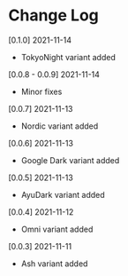 # Change Log

[0.1.0] 2021-11-14
- TokyoNight variant added

[0.0.8 - 0.0.9] 2021-11-14
- Minor fixes

[0.0.7] 2021-11-13
- Nordic variant added

[0.0.6] 2021-11-13
- Google Dark variant added

[0.0.5] 2021-11-13
- AyuDark variant added

[0.0.4] 2021-11-12
- Omni variant added

[0.0.3] 2021-11-11
- Ash variant added
